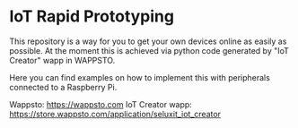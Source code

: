 # IoT Rapid Prototyping

This repository is a way for you to get your own devices online as easily as possible.
At the moment this is achieved via python code generated by "IoT Creator" wapp in WAPPSTO.

Here you can find examples on how to implement this with peripherals connected to a Raspberry Pi.

Wappsto: https://wappsto.com
IoT Creator wapp: https://store.wappsto.com/application/seluxit_iot_creator
